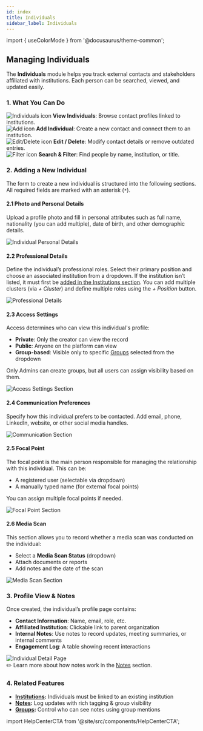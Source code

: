 ```yaml
---
id: index
title: Individuals
sidebar_label: Individuals
---
```


import { useColorMode } from '@docusaurus/theme-common';

<div class="p-6 bg-white rounded-lg shadow-sm space-y-6">

  <h2 class="h2 text-accent-secondary">Managing Individuals</h2>

  <p class="body text-gray-dark">
    The <strong>Individuals</strong> module helps you track external contacts and stakeholders affiliated with institutions. Each person can be searched, viewed, and updated easily.
  </p>

  ### 1. What You Can Do

  <div class="grid grid-cols-1 sm:grid-cols-2 gap-4 mt-4">
    <div class="flex items-center space-x-3">
      <img src={`/icons/individuals-${useColorMode().colorMode}.svg`} class="inline-icon" alt="Individuals icon" />
      <span class="body"><strong>View Individuals</strong>: Browse contact profiles linked to institutions.</span>
    </div>
    <div class="flex items-center space-x-3">
      <img src={`/icons/start-${useColorMode().colorMode}.svg`} class="inline-icon" alt="Add icon" />
      <span class="body"><strong>Add Individual</strong>: Create a new contact and connect them to an institution.</span>
    </div>
    <div class="flex items-center space-x-3">
      <img src={`/icons/edit-${useColorMode().colorMode}.svg`} class="inline-icon" alt="Edit/Delete icon" />
      <span class="body"><strong>Edit / Delete</strong>: Modify contact details or remove outdated entries.</span>
    </div>
    <div class="flex items-center space-x-3">
      <img src={`/icons/filter-${useColorMode().colorMode}.svg`} class="inline-icon" alt="Filter icon" />
      <span class="body"><strong>Search & Filter</strong>: Find people by name, institution, or title.</span>
    </div>
  </div>

  ### 2. Adding a New Individual

  <p class="body">
    The form to create a new individual is structured into the following sections. All required fields are marked with an asterisk (<code>*</code>).
  </p>

  #### 2.1 Photo and Personal Details

  <p class="body">
    Upload a profile photo and fill in personal attributes such as full name, nationality (you can add multiple), date of birth, and other demographic details.
  </p>

  <div style={{ textAlign: 'center' }}>
    <img src="/img/individual-photo-details.png" alt="Individual Personal Details" style={{ borderRadius: '0.5rem', boxShadow: '0 0 10px rgba(0,0,0,0.05)', maxWidth: '100%', marginTop: '1rem' }} />
  </div>

  #### 2.2 Professional Details

  <p class="body">
    Define the individual’s professional roles. Select their primary position and choose an associated institution from a dropdown. If the institution isn’t listed, it must first be <a href="/institutions" class="text-accent-secondary underline">added in the Institutions section</a>.
    You can add multiple clusters (via <em>+ Cluster</em>) and define multiple roles using the <em>+ Position</em> button.
  </p>

  <div style={{ textAlign: 'center' }}>
    <img src="/img/individual-professional-details.png" alt="Professional Details" style={{ borderRadius: '0.5rem', boxShadow: '0 0 10px rgba(0,0,0,0.05)', maxWidth: '100%', marginTop: '1rem' }} />
  </div>

  #### 2.3 Access Settings

  <p class="body">
    Access determines who can view this individual's profile:
  </p>
  <ul class="list-disc pl-6 body">
    <li><strong>Private</strong>: Only the creator can view the record</li>
    <li><strong>Public</strong>: Anyone on the platform can view</li>
    <li><strong>Group-based</strong>: Visible only to specific <a href="/groups" class="text-accent-secondary underline">Groups</a> selected from the dropdown</li>
  </ul>

  <p class="body mt-2">
    Only Admins can create groups, but all users can assign visibility based on them.
  </p>

  <div style={{ textAlign: 'center' }}>
    <img src="/img/individual-access-settings.png" alt="Access Settings Section" style={{ borderRadius: '0.5rem', boxShadow: '0 0 10px rgba(0,0,0,0.05)', maxWidth: '100%', marginTop: '1rem' }} />
  </div>

  #### 2.4 Communication Preferences

  <p class="body">
    Specify how this individual prefers to be contacted. Add email, phone, LinkedIn, website, or other social media handles.
  </p>

  <div style={{ textAlign: 'center' }}>
    <img src="/img/individual-communication.png" alt="Communication Section" style={{ borderRadius: '0.5rem', boxShadow: '0 0 10px rgba(0,0,0,0.05)', maxWidth: '100%', marginTop: '1rem' }} />
  </div>

  #### 2.5 Focal Point

  <p class="body">
    The focal point is the main person responsible for managing the relationship with this individual. This can be:
  </p>
  <ul class="list-disc pl-6 body">
    <li>A registered user (selectable via dropdown)</li>
    <li>A manually typed name (for external focal points)</li>
  </ul>
  <p class="body">You can assign multiple focal points if needed.</p>

  <div style={{ textAlign: 'center' }}>
    <img src="/img/individual-focal-point.png" alt="Focal Point Section" style={{ borderRadius: '0.5rem', boxShadow: '0 0 10px rgba(0,0,0,0.05)', maxWidth: '100%', marginTop: '1rem' }} />
  </div>

  #### 2.6 Media Scan

  <p class="body">
    This section allows you to record whether a media scan was conducted on the individual:
  </p>
  <ul class="list-disc pl-6 body">
    <li>Select a <strong>Media Scan Status</strong> (dropdown)</li>
    <li>Attach documents or reports</li>
    <li>Add notes and the date of the scan</li>
  </ul>

  <div style={{ textAlign: 'center' }}>
    <img src="/img/individual-media-scan.png" alt="Media Scan Section" style={{ borderRadius: '0.5rem', boxShadow: '0 0 10px rgba(0,0,0,0.05)', maxWidth: '100%', marginTop: '1rem' }} />
  </div>


  ### 3. Profile View & Notes

  <p class="body">
    Once created, the individual’s profile page contains:
  </p>

  <ul class="list-disc pl-6 body">
    <li><strong>Contact Information</strong>: Name, email, role, etc.</li>
    <li><strong>Affiliated Institution</strong>: Clickable link to parent organization</li>
    <li><strong>Internal Notes</strong>: Use notes to record updates, meeting summaries, or internal comments</li>
    <li><strong>Engagement Log</strong>: A table showing recent interactions</li>
  </ul>

  <div style={{ textAlign: 'center' }}>
    <img src="/img/individual-profile-overview.png" alt="Individual Detail Page" style={{ borderRadius: '0.5rem', boxShadow: '0 0 10px rgba(0,0,0,0.05)', maxWidth: '100%', marginTop: '1rem' }} />
  </div>

  <div class="mt-4 text-sm bg-gray-light p-4 rounded text-gray-dark">
    ✏️ Learn more about how notes work in the <a href="/notes" class="text-accent-secondary underline">Notes</a> section.
  </div>

  ### 4. Related Features

  <ul class="list-disc pl-6 body">
    <li><strong><a href="/institutions" class="text-accent-secondary underline">Institutions</a>:</strong> Individuals must be linked to an existing institution</li>
    <li><strong><a href="/notes" class="text-accent-secondary underline">Notes</a>:</strong> Log updates with rich tagging & group visibility</li>
    <li><strong><a href="/groups" class="text-accent-secondary underline">Groups</a>:</strong> Control who can see notes using group mentions</li>
  </ul>

</div>

import HelpCenterCTA from '@site/src/components/HelpCenterCTA';

<HelpCenterCTA />